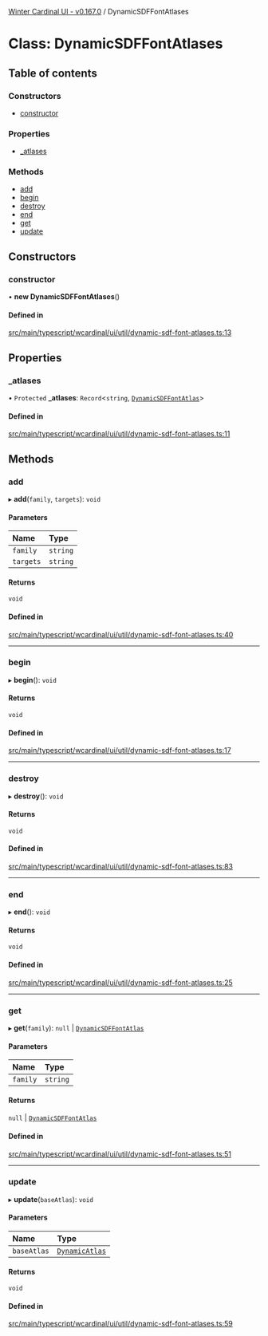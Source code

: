 [Winter Cardinal UI - v0.167.0](../index.md) / DynamicSDFFontAtlases

# Class: DynamicSDFFontAtlases

## Table of contents

### Constructors

- [constructor](DynamicSDFFontAtlases.md#constructor)

### Properties

- [\_atlases](DynamicSDFFontAtlases.md#_atlases)

### Methods

- [add](DynamicSDFFontAtlases.md#add)
- [begin](DynamicSDFFontAtlases.md#begin)
- [destroy](DynamicSDFFontAtlases.md#destroy)
- [end](DynamicSDFFontAtlases.md#end)
- [get](DynamicSDFFontAtlases.md#get)
- [update](DynamicSDFFontAtlases.md#update)

## Constructors

### constructor

• **new DynamicSDFFontAtlases**()

#### Defined in

[src/main/typescript/wcardinal/ui/util/dynamic-sdf-font-atlases.ts:13](https://github.com/winter-cardinal/winter-cardinal-ui/blob/v0.167.0/src/main/typescript/wcardinal/ui/util/dynamic-sdf-font-atlases.ts#L13)

## Properties

### \_atlases

• `Protected` **\_atlases**: `Record`<`string`, [`DynamicSDFFontAtlas`](DynamicSDFFontAtlas.md)\>

#### Defined in

[src/main/typescript/wcardinal/ui/util/dynamic-sdf-font-atlases.ts:11](https://github.com/winter-cardinal/winter-cardinal-ui/blob/v0.167.0/src/main/typescript/wcardinal/ui/util/dynamic-sdf-font-atlases.ts#L11)

## Methods

### add

▸ **add**(`family`, `targets`): `void`

#### Parameters

| Name | Type |
| :------ | :------ |
| `family` | `string` |
| `targets` | `string` |

#### Returns

`void`

#### Defined in

[src/main/typescript/wcardinal/ui/util/dynamic-sdf-font-atlases.ts:40](https://github.com/winter-cardinal/winter-cardinal-ui/blob/v0.167.0/src/main/typescript/wcardinal/ui/util/dynamic-sdf-font-atlases.ts#L40)

___

### begin

▸ **begin**(): `void`

#### Returns

`void`

#### Defined in

[src/main/typescript/wcardinal/ui/util/dynamic-sdf-font-atlases.ts:17](https://github.com/winter-cardinal/winter-cardinal-ui/blob/v0.167.0/src/main/typescript/wcardinal/ui/util/dynamic-sdf-font-atlases.ts#L17)

___

### destroy

▸ **destroy**(): `void`

#### Returns

`void`

#### Defined in

[src/main/typescript/wcardinal/ui/util/dynamic-sdf-font-atlases.ts:83](https://github.com/winter-cardinal/winter-cardinal-ui/blob/v0.167.0/src/main/typescript/wcardinal/ui/util/dynamic-sdf-font-atlases.ts#L83)

___

### end

▸ **end**(): `void`

#### Returns

`void`

#### Defined in

[src/main/typescript/wcardinal/ui/util/dynamic-sdf-font-atlases.ts:25](https://github.com/winter-cardinal/winter-cardinal-ui/blob/v0.167.0/src/main/typescript/wcardinal/ui/util/dynamic-sdf-font-atlases.ts#L25)

___

### get

▸ **get**(`family`): ``null`` \| [`DynamicSDFFontAtlas`](DynamicSDFFontAtlas.md)

#### Parameters

| Name | Type |
| :------ | :------ |
| `family` | `string` |

#### Returns

``null`` \| [`DynamicSDFFontAtlas`](DynamicSDFFontAtlas.md)

#### Defined in

[src/main/typescript/wcardinal/ui/util/dynamic-sdf-font-atlases.ts:51](https://github.com/winter-cardinal/winter-cardinal-ui/blob/v0.167.0/src/main/typescript/wcardinal/ui/util/dynamic-sdf-font-atlases.ts#L51)

___

### update

▸ **update**(`baseAtlas`): `void`

#### Parameters

| Name | Type |
| :------ | :------ |
| `baseAtlas` | [`DynamicAtlas`](DynamicAtlas.md) |

#### Returns

`void`

#### Defined in

[src/main/typescript/wcardinal/ui/util/dynamic-sdf-font-atlases.ts:59](https://github.com/winter-cardinal/winter-cardinal-ui/blob/v0.167.0/src/main/typescript/wcardinal/ui/util/dynamic-sdf-font-atlases.ts#L59)
